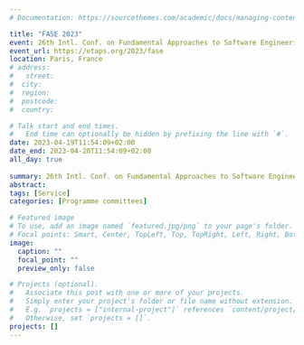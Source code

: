 ```yaml
---
# Documentation: https://sourcethemes.com/academic/docs/managing-content/

title: "FASE 2023"
event: 26th Intl. Conf. on Fundamental Approaches to Software Engineering (FASE 2023)
event_url: https://etaps.org/2023/fase
location: Paris, France
# address:
#   street:
#  city:
#  region:
#  postcode:
#  country:

# Talk start and end times.
#   End time can optionally be hidden by prefixing the line with `#`.
date: 2023-04-19T11:54:09+02:00
date_end: 2023-04-20T11:54:09+02:00
all_day: true
 
summary: 26th Intl. Conf. on Fundamental Approaches to Software Engineering (FASE 2023)
abstract:
tags: [Service]
categories: [Programme committees]

# Featured image
# To use, add an image named `featured.jpg/png` to your page's folder.
# Focal points: Smart, Center, TopLeft, Top, TopRight, Left, Right, BottomLeft, Bottom, BottomRight.
image:
  caption: ""
  focal_point: ""
  preview_only: false

# Projects (optional).
#   Associate this post with one or more of your projects.
#   Simply enter your project's folder or file name without extension.
#   E.g. `projects = ["internal-project"]` references `content/project/deep-learning/index.md`.
#   Otherwise, set `projects = []`.
projects: []
---
```




